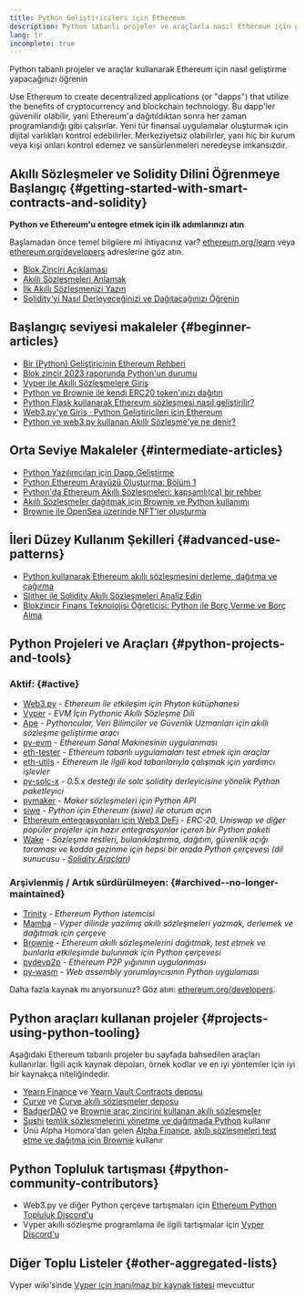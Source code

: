 ```yaml
---
title: Python Geliştiricileri için Ethereum
description: Python tabanlı projeler ve araçlarla nasıl Ethereum için geliştireceğinizi öğrenin
lang: tr
incomplete: true
---
```


<FeaturedText>Python tabanlı projeler ve araçlar kullanarak Ethereum için nasıl geliştirme yapacağınızı öğrenin</FeaturedText>

Use Ethereum to create decentralized applications (or "dapps") that utilize the benefits of cryptocurrency and blockchain technology. Bu dapp'ler güvenilir olabilir, yani Ethereum'a dağıtıldıktan sonra her zaman programlandığı gibi çalışırlar. Yeni tür finansal uygulamalar oluşturmak için dijital varlıkları kontrol edebilirler. Merkeziyetsiz olabilirler, yani hiç bir kurum veya kişi onları kontrol edemez ve sansürlenmeleri neredeyse imkansızdır.

## Akıllı Sözleşmeler ve Solidity Dilini Öğrenmeye Başlangıç {#getting-started-with-smart-contracts-and-solidity}

**Python ve Ethereum'u entegre etmek için ilk adımlarınızı atın**

Başlamadan önce temel bilgilere mi ihtiyacınız var? [ethereum.org/learn](/learn/) veya [ethereum.org/developers](/developers/) adreslerine göz atın.

- [Blok Zinciri Açıklaması](https://kauri.io/article/d55684513211466da7f8cc03987607d5/blockchain-explained)
- [Akıllı Sözleşmeleri Anlamak](https://kauri.io/article/e4f66c6079e74a4a9b532148d3158188/ethereum-101-part-5-the-smart-contract)
- [İlk Akıllı Sözleşmenizi Yazın](https://kauri.io/article/124b7db1d0cf4f47b414f8b13c9d66e2/remix-ide-your-first-smart-contract)
- [Solidity'yi Nasıl Derleyeceğinizi ve Dağıtacağınızı Öğrenin](https://kauri.io/article/973c5f54c4434bb1b0160cff8c695369/understanding-smart-contract-compilation-and-deployment)

## Başlangıç seviyesi makaleler {#beginner-articles}

- [Bir (Python) Geliştiricinin Ethereum Rehberi](https://snakecharmers.ethereum.org/a-developers-guide-to-ethereum-pt-1/)
- [Blok zincir 2023 raporunda Python'un durumu](https://tradingstrategy.ai/blog/the-state-of-python-in-blockchain-in-2023)
- [Vyper ile Akıllı Sözleşmelere Giriş](https://kauri.io/#collections/Getting%20Started/an-introduction-to-smart-contracts-with-vyper/)
- [Python ve Brownie ile kendi ERC20 token'ınızı dağıtın](https://betterprogramming.pub/python-blockchain-token-deployment-tutorial-create-an-erc20-77a5fd2e1a58)
- [Python Flask kullanarak Ethereum sözleşmesi nasıl geliştirilir?](https://medium.com/coinmonks/how-to-develop-ethereum-contract-using-python-flask-9758fe65976e)
- [Web3.py'ye Giriş · Python Geliştiricileri için Ethereum](https://www.dappuniversity.com/articles/web3-py-intro)
- [Python ve web3.py kullanan Akıllı Sözleşme'ye ne denir?](https://stackoverflow.com/questions/57580702/how-to-call-a-smart-contract-function-using-python-and-web3-py)

## Orta Seviye Makaleler {#intermediate-articles}

- [Python Yazılımcıları için Dapp Geliştirme](https://levelup.gitconnected.com/dapps-development-for-python-developers-f52b32b54f28)
- [Python Ethereum Arayüzü Oluşturma: Bölüm 1](https://hackernoon.com/creating-a-python-ethereum-interface-part-1-4d2e47ea0f4d)
- [Python'da Ethereum Akıllı Sözleşmeleri: kapsamlı(ca) bir rehber](https://hackernoon.com/ethereum-smart-contracts-in-python-a-comprehensive-ish-guide-771b03990988)
- [Akıllı Sözleşmeler dağıtmak için Brownie ve Python kullanımı](https://dev.to/patrickalphac/using-brownie-for-to-deploy-smart-contracts-1kkp)
- [Brownie ile OpenSea üzerinde NFT'ler oluşturma](https://www.freecodecamp.org/news/how-to-make-an-nft-and-render-on-opensea-marketplace/)

## İleri Düzey Kullanım Şekilleri {#advanced-use-patterns}

- [Python kullanarak Ethereum akıllı sözleşmesini derleme, dağıtma ve çağırma](https://yohanes.gultom.id/2018/11/28/compiling-deploying-and-calling-ethereum-smartcontract-using-python/)
- [Slither ile Solidity Akıllı Sözleşmeleri Analiz Edin](https://kauri.io/#collections/DevOps/analyze-solidity-smart-contracts-with-slither/#analyze-solidity-smart-contracts-with-slither)
- [Blokzincir Finans Teknolojisi Öğreticisi: Python ile Borç Verme ve Borç Alma](https://blog.chain.link/blockchain-fintech-defi-tutorial-lending-borrowing-python/)

## Python Projeleri ve Araçları {#python-projects-and-tools}

### Aktif: {#active}

- [Web3.py](https://github.com/ethereum/web3.py) - _Ethereum ile etkileşim için Phyton kütüphanesi_
- [Vyper](https://github.com/ethereum/vyper/) - _EVM İçin Pythonic Akıllı Sözleşme Dili_
- [Ape](https://github.com/ApeWorX/ape) - _Pythoncular, Veri Bilimciler ve Güvenlik Uzmanları için akıllı sözleşme geliştirme aracı_
- [py-evm](https://github.com/ethereum/py-evm) - _Ethereum Sanal Makinesinin uygulanması_
- [eth-tester](https://github.com/ethereum/eth-tester) - _Ethereum tabanlı uygulamaları test etmek için araçlar_
- [eth-utils](https://github.com/ethereum/eth-utils/) - _Ethereum ile ilgili kod tabanlarıyla çalışmak için yardımcı işlevler_
- [py-solc-x](https://pypi.org/project/py-solc-x/) - _0.5.x desteği ile solc solidity derleyicisine yönelik Python paketleyici_
- [pymaker](https://github.com/makerdao/pymaker) - _Maker sözleşmeleri için Python API_
- [siwe](https://github.com/spruceid/siwe-py) - _Python için Ethereum (siwe) ile oturum açın_
- [Ethereum entegrasyonları için Web3 DeFi](https://github.com/tradingstrategy-ai/web3-ethereum-defi) - _ERC-20, Uniswap ve diğer popüler projeler için hazır entegrasyonlar içeren bir Python paketi_
- [Wake](https://getwake.io) - _Sözleşme testleri, bulanıklaştırma, dağıtım, güvenlik açığı taraması ve kodda gezinme için hepsi bir arada Python çerçevesi (dil sunucusu - [Solidity Araçları](https://marketplace.visualstudio.com/items?itemName=AckeeBlockchain.tools-for-solidity))_

### Arşivlenmiş / Artık sürdürülmeyen: {#archived--no-longer-maintained}

- [Trinity](https://github.com/ethereum/trinity) - _Ethereum Python istemcisi_
- [Mamba](https://github.com/arjunaskykok/mamba) - _Vyper dilinde yazılmış akıllı sözleşmeleri yazmak, derlemek ve dağıtmak için çerçeve_
- [Brownie](https://github.com/eth-brownie/brownie) - _Ethereum akıllı sözleşmelerini dağıtmak, test etmek ve bunlarla etkileşimde bulunmak için Python çerçevesi_
- [pydevp2p](https://github.com/ethereum/pydevp2p) - _Ethereum P2P yığınının uygulanması_
- [py-wasm](https://github.com/ethereum/py-wasm) - _Web assembly yorumlayıcısının Python uygulaması_

Daha fazla kaynak mı arıyorsunuz? Göz atın: [ethereum.org/developers](/developers/).

## Python araçları kullanan projeler {#projects-using-python-tooling}

Aşağıdaki Ethereum tabanlı projeler bu sayfada bahsedilen araçları kullanırlar. İlgili açık kaynak depoları, örnek kodlar ve en iyi yöntemler için iyi bir kaynakça niteliğindedir.

- [Yearn Finance](https://yearn.finance/) ve [Yearn Vault Contracts deposu](https://github.com/yearn/yearn-vaults)
- [Curve](https://curve.fi/) ve [Curve akıllı sözleşmeler deposu](https://github.com/curvefi/curve-contract)
- [BadgerDAO](https://badger.com/) ve [Brownie araç zincirini kullanan akıllı sözleşmeler](https://github.com/Badger-Finance/badger-system)
- [Sushi](https://sushi.com/) [temlik sözleşmelerini yönetme ve dağıtmada Python](https://github.com/sushiswap/sushi-vesting-protocols) kullanır
- Ünü Alpha Homora'dan gelen [Alpha Finance](https://alphafinance.io/), [akıllı sözleşmeleri test etme ve dağıtma için Brownie](https://github.com/AlphaFinanceLab/alpha-staking-contract) kullanır

## Python Topluluk tartışması {#python-community-contributors}

- Web3.py ve diğer Python çerçeve tartışmaları için [Ethereum Python Topluluk Discord'u](https://discord.gg/9zk7snTfWe)
- Vyper akıllı sözleşme programlama ile ilgili tartışmalar için [Vyper Discord'u](https://discord.gg/SdvKC79cJk)

## Diğer Toplu Listeler {#other-aggregated-lists}

Vyper wiki'sinde [Vyper için inanılmaz bir kaynak listesi](https://github.com/vyperlang/vyper/wiki/Vyper-tools-and-resources) mevcuttur